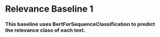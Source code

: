 # Relevance Baseline 1

### This baseline uses BertForSequenceClassification to predict the relevance class of each text.
